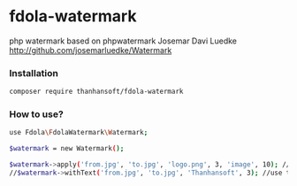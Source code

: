 # fdola-watermark

php watermark based on phpwatermark Josemar Davi Luedke http://github.com/josemarluedke/Watermark

### Installation
```bash
composer require thanhansoft/fdola-watermark
```

### How to use?

```bash
use Fdola\FdolaWatermark\Watermark;

$watermark = new Watermark();

$watermark->apply('from.jpg', 'to.jpg', 'logo.png', 3, 'image', 10); //use image
//$watermark->withText('from.jpg', 'to.jpg', 'Thanhansoft', 3); //use text
```